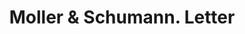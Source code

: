 ---
doi: 10.7916/D8PC4DH7
date_other: '1870'
date_other_textual: 1870-1879
form: correspondence
genre:
- Letters (correspondence)
name:
- Moller & Schumann
object_in_context_url: https://biggert.cul.columbia.edu/items/view/ave_biggert_00861
subject_hierarchical_geographic:
- New York, New York, United States
subject_name:
- Moller & Schumann
title: Moller & Schumann. Letter
sort_title: Moller & Schumann. Letter
call_number: ave_biggert_00861
coordinates:
- 40.69277777777778,-73.99027777777778
pid: ave_biggert_00861
identifiers: ave_biggert_00861
thumbnail: https://derivativo-2.library.columbia.edu/iiif/2/ldpd:345980/full/!256,256/0/native.jpg
permalink: "/biggert/ave_biggert_00861/"
layout: iiif-image-page
---